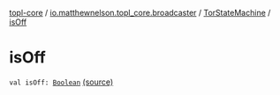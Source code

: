 [topl-core](../../index.md) / [io.matthewnelson.topl_core.broadcaster](../index.md) / [TorStateMachine](index.md) / [isOff](./is-off.md)

# isOff

`val isOff: `[`Boolean`](https://kotlinlang.org/api/latest/jvm/stdlib/kotlin/-boolean/index.html) [(source)](https://github.com/05nelsonm/TorOnionProxyLibrary-Android/blob/master/topl-core/src/main/java/io/matthewnelson/topl_core/broadcaster/TorStateMachine.kt#L115)